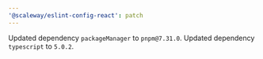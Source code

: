 ```yaml
---
'@scaleway/eslint-config-react': patch
---
```


Updated dependency `packageManager` to `pnpm@7.31.0`.
Updated dependency `typescript` to `5.0.2`.
